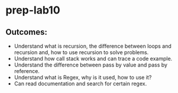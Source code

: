 # prep-lab10

## Outcomes:
- Understand what is recursion, the difference between loops and recursion and, how to use recursion to solve problems.
- Understand how call stack works and can trace a code example.
- Understand the difference between pass by value and pass by reference.
- Understand what is Regex, why is it used, how to use it?
- Can read documentation and search for certain regex.
